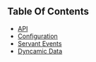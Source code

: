 Table Of Contents
-----------------
* [API](./api.md)
* [Configuration](./options.md)
* [Servant Events](./events.md)
* [Dyncamic Data](./dynamic-data.md)
